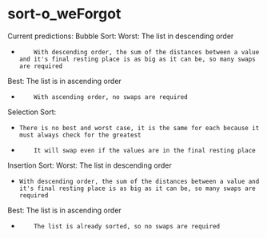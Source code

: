 # sort-o_weForgot
Current predictions:
Bubble Sort:
Worst: The list in descending order
  * 		With descending order, the sum of the distances between a value and it's final resting place is as big as it can be, so many swaps are required
Best: The list is in ascending order
  * 		With ascending order, no swaps are required
Selection Sort:
  * 	There is no best and worst case, it is the same for each because it must always check for the greatest
  * 		It will swap even if the values are in the final resting place 
Insertion Sort:
Worst: The list in descending order
  *  	With descending order, the sum of the distances between a value and it's final resting place is as big as it can be, so many swaps are required
Best: The list is in ascending order
  * 		The list is already sorted, so no swaps are required
